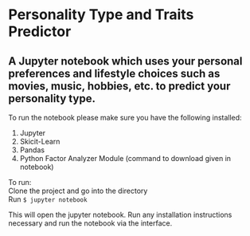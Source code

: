 # Personality Type and Traits Predictor
## A Jupyter notebook which uses your personal preferences and lifestyle choices such as movies, music, hobbies, etc. to predict your personality type. 

To run the notebook please make sure you have the following installed: 
1. Jupyter 
2. Skicit-Learn 
3. Pandas 
4. Python Factor Analyzer Module (command to download given in notebook) 

To run: <br>
Clone the project and go into the directory<br>
Run     `$ jupyter notebook` 

This will open the jupyter notebook. Run any installation instructions necessary and run the notebook via the interface. 
